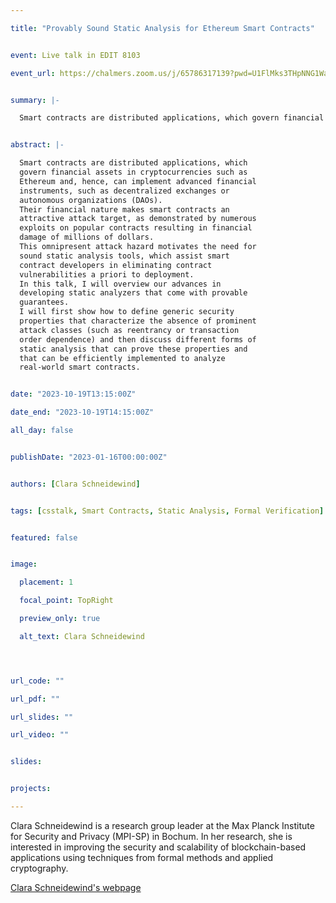 ```yaml
---

title: "Provably Sound Static Analysis for Ethereum Smart Contracts"


event: Live talk in EDIT 8103

event_url: https://chalmers.zoom.us/j/65786317139?pwd=U1FlMks3THpNNG1WaFRJNkJxQXdBQT09


summary: |-

  Smart contracts are distributed applications, which govern financial assets in cryptocurrencies such as Ethereum and, hence, can implement advanced financial instruments, such as decentralized exchanges or autonomous organizations (DAOs). In this talk, I will overview our advances in developing static analyzers that come with provable guarantees. I will first show how to define generic security properties that characterize the absence of prominent attack classes (such as reentrancy or transaction order dependence) and then discuss different forms of static analysis that can prove these properties and that can be efficiently implemented to analyze real-world smart contracts.


abstract: |-

  Smart contracts are distributed applications, which 
  govern financial assets in cryptocurrencies such as 
  Ethereum and, hence, can implement advanced financial 
  instruments, such as decentralized exchanges or 
  autonomous organizations (DAOs). 
  Their financial nature makes smart contracts an 
  attractive attack target, as demonstrated by numerous 
  exploits on popular contracts resulting in financial 
  damage of millions of dollars. 
  This omnipresent attack hazard motivates the need for 
  sound static analysis tools, which assist smart 
  contract developers in eliminating contract 
  vulnerabilities a priori to deployment. 
  In this talk, I will overview our advances in 
  developing static analyzers that come with provable 
  guarantees. 
  I will first show how to define generic security 
  properties that characterize the absence of prominent 
  attack classes (such as reentrancy or transaction 
  order dependence) and then discuss different forms of 
  static analysis that can prove these properties and 
  that can be efficiently implemented to analyze 
  real-world smart contracts.


date: "2023-10-19T13:15:00Z"

date_end: "2023-10-19T14:15:00Z"

all_day: false


publishDate: "2023-01-16T00:00:00Z"


authors: [Clara Schneidewind]


tags: [csstalk, Smart Contracts, Static Analysis, Formal Verification]


featured: false


image:

  placement: 1

  focal_point: TopRight

  preview_only: true

  alt_text: Clara Schneidewind




url_code: ""

url_pdf: ""

url_slides: ""

url_video: ""


slides:


projects:

---
```




Clara Schneidewind is a research group leader at the Max Planck Institute for Security and Privacy (MPI-SP) in Bochum. In her research, she is interested in improving the security and scalability of blockchain-based applications using techniques from formal methods and applied cryptography.


[Clara Schneidewind's webpage](https://www.mpi-sp.org/schneidewind) 

